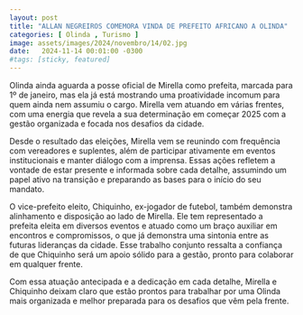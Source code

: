 ```yaml
---
layout: post
title: "ALLAN NEGREIROS COMEMORA VINDA DE PREFEITO AFRICANO A OLINDA"
categories: [ Olinda , Turismo ]
image: assets/images/2024/novembro/14/02.jpg
date:   2024-11-14 00:01:00 -0300
#tags: [sticky, featured]
---
```

Olinda ainda aguarda a posse oficial de Mirella como prefeita, marcada para 1º de janeiro, mas ela já está mostrando uma proatividade incomum para quem ainda nem assumiu o cargo. Mirella vem atuando em várias frentes, com uma energia que revela a sua determinação em começar 2025 com a gestão organizada e focada nos desafios da cidade.

Desde o resultado das eleições, Mirella vem se reunindo com frequência com vereadores e suplentes, além de participar ativamente em eventos institucionais e manter diálogo com a imprensa. Essas ações refletem a vontade de estar presente e informada sobre cada detalhe, assumindo um papel ativo na transição e preparando as bases para o início do seu mandato.

O vice-prefeito eleito, Chiquinho, ex-jogador de futebol, também demonstra alinhamento e disposição ao lado de Mirella. Ele tem representado a prefeita eleita em diversos eventos e atuado como um braço auxiliar em encontros e compromissos, o que já demonstra uma sintonia entre as futuras lideranças da cidade. Esse trabalho conjunto ressalta a confiança de que Chiquinho será um apoio sólido para a gestão, pronto para colaborar em qualquer frente.

Com essa atuação antecipada e a dedicação em cada detalhe, Mirella e Chiquinho deixam claro que estão prontos para trabalhar por uma Olinda mais organizada e melhor preparada para os desafios que vêm pela frente.